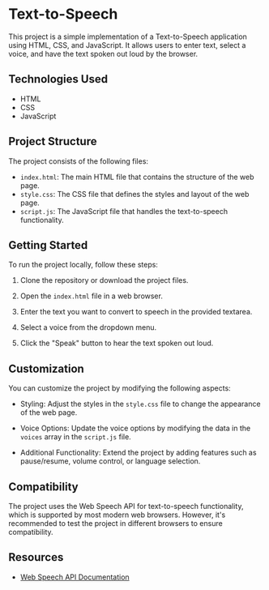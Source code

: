 # Text-to-Speech 

This project is a simple implementation of a Text-to-Speech application using HTML, CSS, and JavaScript. It allows users to enter text, select a voice, and have the text spoken out loud by the browser.

## Technologies Used

- HTML
- CSS
- JavaScript

## Project Structure

The project consists of the following files:

- `index.html`: The main HTML file that contains the structure of the web page.
- `style.css`: The CSS file that defines the styles and layout of the web page.
- `script.js`: The JavaScript file that handles the text-to-speech functionality.

## Getting Started

To run the project locally, follow these steps:

1. Clone the repository or download the project files.

2. Open the `index.html` file in a web browser.

3. Enter the text you want to convert to speech in the provided textarea.

4. Select a voice from the dropdown menu.

5. Click the "Speak" button to hear the text spoken out loud.

## Customization

You can customize the project by modifying the following aspects:

- Styling: Adjust the styles in the `style.css` file to change the appearance of the web page.

- Voice Options: Update the voice options by modifying the data in the `voices` array in the `script.js` file.

- Additional Functionality: Extend the project by adding features such as pause/resume, volume control, or language selection.

## Compatibility

The project uses the Web Speech API for text-to-speech functionality, which is supported by most modern web browsers. However, it's recommended to test the project in different browsers to ensure compatibility.

## Resources

- [Web Speech API Documentation](https://developer.mozilla.org/en-US/docs/Web/API/Web_Speech_API)


